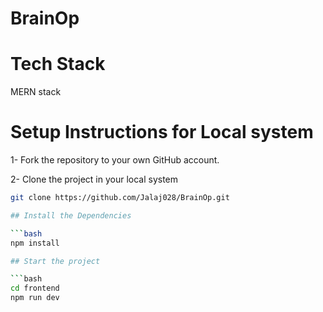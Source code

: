# BrainOp

# Tech Stack

MERN stack

# Setup Instructions for Local system

1- Fork the repository to your own GitHub account.


2- Clone the project in your local system
   
   ```bash
   git clone https://github.com/Jalaj028/BrainOp.git

## Install the Dependencies

   ```bash
   npm install

## Start the project

   ```bash
   cd frontend
   npm run dev
